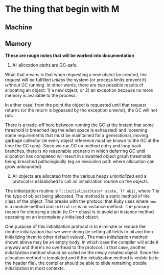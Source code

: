 # The thing that begin with M

## Machine


## Memory

**These are rough notes that will be worked into documentation**
1. All allocation paths are GC-safe.

What that means is that when requesting a new object be created, the request
will be fulfilled *unless* the system (or process limits prevent it) *without*
GC running. In other words, there are two possible results of allocating an
object: 1) a new object, or 2) an exception because no more memory is
available to the process.

In either case, from the point the object is requested until that request
returns (or the return is bypassed by the exception unwind), the GC will not
run.

There is a trade-off here between running the GC at the instant that some
threshold is breached (eg the eden space is exhausted) and loosening some
requirements that must be maintained for a generational, moving garbage
collector (ie every object reference must be known to the GC at the time the
GC runs). Since we run GC on method entry and loop back branches, there is no
reasonable scenario in which deferring GC until allocation has completed will
result in unwanted object graph thresholds being breached pathologically (eg
an execution path where allocation can grow unbounded).

2. All objects are allocated from the various heaps *uninitialized* and a
protocol is established to call an initialization routine on the objects.

The initialization routine is `T::initialize(State* state, T* obj)`, where T
is
the type of object being allocated. The method is a static method of the class
of the object. This breaks with the protocol that Ruby uses where `new` is a
module method and `initialize` is an instance method. The primary reason for
choosing a static (ie C++ class) is to avoid an instance method operating on
an incompletely initialized object.

One purpose of this initialization protocol is to eliminate or reduce the
double initialization that we were doing (ie setting all fields to nil and
then initializing them to other default values). The main initialization
method shown above may be an empty body, in which case the compiler will elide
it anyway and there's no overhead to the protocol. In that case, another
initialization method should be called on the newly created object. Since the
allocation method is templated and if the initialization method is visible (ie
in the header file), the compiler should be able to elide remaining double
initialization in most contexts.
